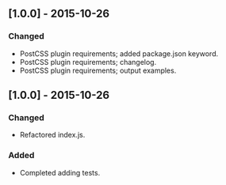 ## [1.0.0] - 2015-10-26
### Changed
- PostCSS plugin requirements; added package.json keyword.
- PostCSS plugin requirements; changelog.
- PostCSS plugin requirements; output examples.

## [1.0.0] - 2015-10-26
### Changed
- Refactored index.js.

### Added
- Completed adding tests.